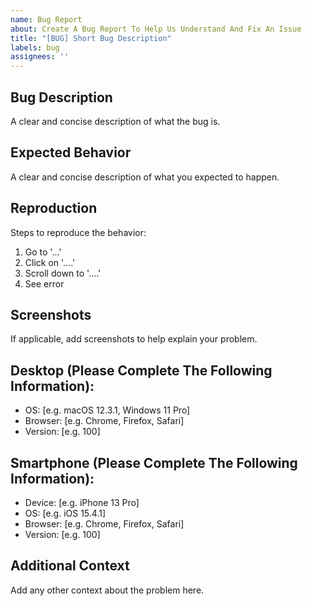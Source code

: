 ```yaml
---
name: Bug Report
about: Create A Bug Report To Help Us Understand And Fix An Issue
title: "[BUG] Short Bug Description"
labels: bug
assignees: ''
---
```


## Bug Description
A clear and concise description of what the bug is.

## Expected Behavior
A clear and concise description of what you expected to happen.

## Reproduction
Steps to reproduce the behavior:
1. Go to '...'
2. Click on '....'
3. Scroll down to '....'
4. See error

## Screenshots
If applicable, add screenshots to help explain your problem.

## Desktop (Please Complete The Following Information):
- OS: [e.g. macOS 12.3.1, Windows 11 Pro]
- Browser: [e.g. Chrome, Firefox, Safari]
- Version: [e.g. 100]

## Smartphone (Please Complete The Following Information):
- Device: [e.g. iPhone 13 Pro]
- OS: [e.g. iOS 15.4.1]
- Browser: [e.g. Chrome, Firefox, Safari]
- Version: [e.g. 100]

## Additional Context
Add any other context about the problem here.
